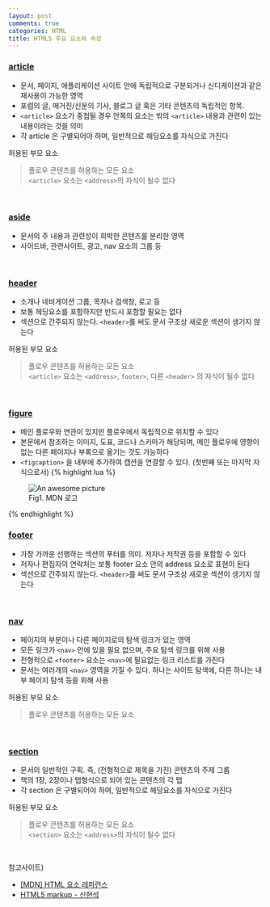 ```yaml
---
layout: post
comments: true
categories: HTML
title: HTML5 주요 요소와 속성
---
```


### [article](https://developer.mozilla.org/ko/docs/Web/HTML/Element/article)
* 문서, 페이지, 애플리케이션 사이트 안에 독립적으로 구분되거나 신디케이션과 같은 재사용이 가능한 영역
* 포럼의 글, 매거진/신문의 기사, 블로그 글 혹은 기타 콘텐츠의 독립적인 항목.
* `<article>` 요소가 중첩될 경우 안쪽의 요소는 밖의 `<article>` 내용과 관련이 있는 내용이라는 것을 의미
* 각 article 은 구별되어야 하며, 일반적으로 헤딩요소를 자식으로 가진다

허용된 부모 요소  
> 플로우 콘텐츠를 허용하는 모든 요소  
> `<article>` 요소는 `<address>`의 자식이 될수 없다

<br>

### [aside](https://developer.mozilla.org/ko/docs/Web/HTML/Element/aside)
* 문서의 주 내용과 관련성이 희박한 콘텐츠를 분리한 영역
* 사이드바, 관련사이트, 광고, nav 요소의 그룹 등

<br>

### [header](https://developer.mozilla.org/ko/docs/Web/HTML/Element/header)
* 소개나 네비게이션 그룹, 목차나 검색창, 로고 등
* 보통 헤딩요소를 포함하지만 반드시 포함할 필요는 없다
* 섹션으로 간주되지 않는다. `<header>`를 써도 문서 구조상 새로운 섹션이 생기지 않는다

허용된 부모 요소
> 플로우 콘텐츠를 허용하는 모든 요소  
> `<article>` 요소는  `<address>`, `footer>`, 다른 `<header>` 의 자식이 될수 없다

<br>

### [figure](https://developer.mozilla.org/ko/docs/Web/HTML/Element/figure)
* 메인 플로우와 연관이 있지만 플로우에서 독립적으로 위치할 수 있다
* 본문에서 참조하는 이미지, 도표, 코드나 스키마가 해당되며, 메인 플로우에 영향이 없는 다른 페이지나
부록으로 옮기는 것도 가능하다
* `<figcaption>` 을 내부에 추가하여 캡션을 연결할 수 있다. (첫번째 또는 마지막 자식으로서)
{% highlight lua %}
<figure>
  <img src="https://developer.cdn.mozilla.net/media/img/mdn-logo-sm.png" alt="An awesome picture">	
  <figcaption>Fig1. MDN 로고</figcaption>
</figure>
{% endhighlight %}

<br>

### [footer](https://developer.mozilla.org/ko/docs/Web/HTML/Element/footer)
* 가장 가까운 선행하는 섹션의 푸터를 의미. 저자나 저작권 등을 포함할 수 있다
* 저자나 편집자의 연락처는 보통 footer 요소 안의 address 요소로 표현이 된다
* 섹션으로 간주되지 않는다. `<header>`를 써도 문서 구조상 새로운 섹션이 생기지 않는다

<br>

### [nav](https://developer.mozilla.org/ko/docs/Web/HTML/Element/nav)
* 페이지의 부분이나 다른 페이지로의 탐색 링크가 있는 영역
* 모든 링크가 `<nav>` 안에 있을 필요 없으며, 주요 탐색 링크를 위해 사용
* 전형적으로 `<footer>` 요소는 `<nav>`에  필요없는 링크 리스트를 가진다
* 문서는 여러개의 `<nav>` 영역을 가질 수 있다. 하나는 사이트 탐색에, 다른 하나는 내부 페이지 탐색 등을 위해 사용

허용된 부모 요소
> 플로우 콘텐츠를 허용하는 모든 요소  

<br>

### [section](https://developer.mozilla.org/ko/docs/Web/HTML/Element/section)
* 문서의 일반적인 구획. 즉, (전형적으로 제목을 가진) 콘텐츠의 주제 그룹
* 책의 1장, 2장이나 탭형식으로 되어 있는 콘텐츠의 각 탭
* 각 section 은 구별되어야 하며, 일반적으로 헤딩요소를 자식으로 가진다

허용된 부모 요소
> 플로우 콘텐츠를 허용하는 모든 요소  
> `<section>` 요소는 `<address>`의 자식이 될수 없다



<br>

참고사이트)   
- [[MDN] HTML 요소 레퍼런스](https://developer.mozilla.org/ko/docs/Web/HTML/Element)
- [HTML5 markup - 신현석](https://hyeonseok.com/docs/html/html5-markup.php)